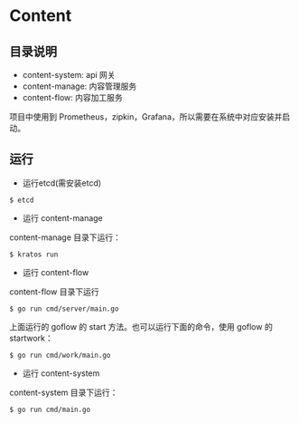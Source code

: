 # Content

## 目录说明
- content-system: api 网关
- content-manage: 内容管理服务
- content-flow: 内容加工服务

项目中使用到 Prometheus，zipkin，Grafana，所以需要在系统中对应安装并启动。

## 运行
- 运行etcd(需安装etcd)
```
$ etcd
```
- 运行 content-manage

content-manage 目录下运行：
```
$ kratos run
```

- 运行 content-flow

content-flow 目录下运行
```
$ go run cmd/server/main.go
```
上面运行的 goflow 的 start 方法。也可以运行下面的命令，使用 goflow 的 startwork：
```
$ go run cmd/work/main.go
```

- 运行 content-system

content-system 目录下运行：
```
$ go run cmd/main.go
```



